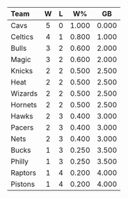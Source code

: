 | Team                             |  W  |  L  |  W%   |  GB   |
|:---------------------------------|:---:|:---:|:-----:|:-----:|
| [](/r/clevelandcavs) Cavs        |  5  |  0  | 1.000 | 0.000 |
| [](/r/bostonceltics) Celtics     |  4  |  1  | 0.800 | 1.000 |
| [](/r/chicagobulls) Bulls        |  3  |  2  | 0.600 | 2.000 |
| [](/r/orlandomagic) Magic        |  3  |  2  | 0.600 | 2.000 |
| [](/r/nyknicks) Knicks           |  2  |  2  | 0.500 | 2.500 |
| [](/r/heat) Heat                 |  2  |  2  | 0.500 | 2.500 |
| [](/r/washingtonwizards) Wizards |  2  |  2  | 0.500 | 2.500 |
| [](/r/charlottehornets) Hornets  |  2  |  2  | 0.500 | 2.500 |
| [](/r/atlantahawks) Hawks        |  2  |  3  | 0.400 | 3.000 |
| [](/r/pacers) Pacers             |  2  |  3  | 0.400 | 3.000 |
| [](/r/gonets) Nets               |  2  |  3  | 0.400 | 3.000 |
| [](/r/mkebucks) Bucks            |  1  |  3  | 0.250 | 3.500 |
| [](/r/sixers) Philly             |  1  |  3  | 0.250 | 3.500 |
| [](/r/torontoraptors) Raptors    |  1  |  4  | 0.200 | 4.000 |
| [](/r/detroitpistons) Pistons    |  1  |  4  | 0.200 | 4.000 |